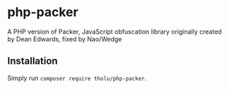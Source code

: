 php-packer
==========

A PHP version of Packer, JavaScript obfuscation library originally created by Dean Edwards, fixed by Nao/Wedge

## Installation

Simply run `composer require tholu/php-packer`.
